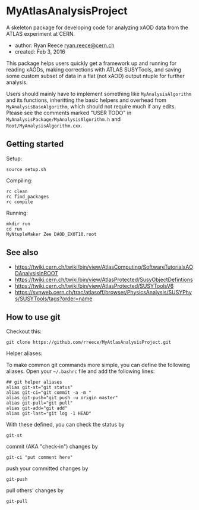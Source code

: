 MyAtlasAnalysisProject
===============================================================================

A skeleton package for developing code for analyzing xAOD data from the
ATLAS experiment at CERN.

-   author:  Ryan Reece <ryan.reece@cern.ch>
-   created: Feb 3, 2016

This package helps users quickly get a framework up and running for reading
xAODs, making corrections with ATLAS SUSYTools, and saving some custom subset
of data in a flat (not xAOD) output ntuple for further analysis.

Users should mainly have to implement something like `MyAnalysisAlgorithm`
and its functions, inheritting the basic helpers and overhead from
`MyAnalysisBaseAlgorithm`, which should not require much if any edits.
Please see the comments marked "USER TODO" in `MyAnalysisPackage/MyAnalysisAlgorithm.h`
and `Root/MyAnalysisAlgorithm.cxx`.


Getting started
-------------------------------------------------------------------------------

Setup:

    source setup.sh

Compiling:

    rc clean
    rc find_packages
    rc compile

Running:
    
    mkdir run
    cd run
    MyNtupleMaker Zee DAOD_EXOT10.root


See also
-------------------------------------------------------------------------------

-   <https://twiki.cern.ch/twiki/bin/view/AtlasComputing/SoftwareTutorialxAODAnalysisInROOT>
-   <https://twiki.cern.ch/twiki/bin/view/AtlasProtected/SusyObjectDefintions>
-   <https://twiki.cern.ch/twiki/bin/view/AtlasProtected/SUSYToolsV6>
-   <https://svnweb.cern.ch/trac/atlasoff/browser/PhysicsAnalysis/SUSYPhys/SUSYTools/tags?order=name>


How to use git
-------------------------------------------------------------------------------

Checkout this:

    git clone https://github.com/rreece/MyAtlasAnalysisProject.git

Helper aliases:

To make common git commands more simple, you can define the following aliases.
Open your `~/.bashrc` file and add the following lines:

    ## git helper aliases
    alias git-st="git status"
    alias git-ci="git commit -a -m "
    alias git-push="git push -u origin master"
    alias git-pull="git pull"
    alias git-add="git add"
    alias git-last="git log -1 HEAD"

With these defined, you can check the status by

    git-st

commit (AKA "check-in") changes by

    git-ci "put comment here"

push your committed changes by

    git-push

pull others' changes by

    git-pull


